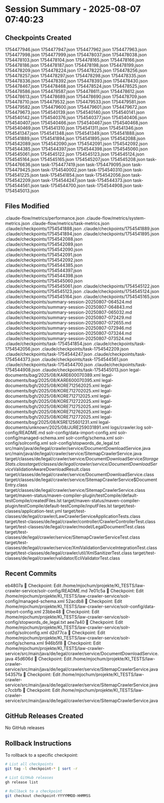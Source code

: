 # Session Summary - 2025-08-07 07:40:23

## Checkpoints Created
1754477946.json
1754477947.json
1754477962.json
1754477963.json
1754477998.json
1754477999.json
1754478037.json
1754478038.json
1754478103.json
1754478104.json
1754478165.json
1754478166.json
1754478186.json
1754478187.json
1754478198.json
1754478199.json
1754478209.json
1754478224.json
1754478225.json
1754478256.json
1754478257.json
1754478297.json
1754478298.json
1754478335.json
1754478336.json
1754478392.json
1754478393.json
1754478430.json
1754478467.json
1754478468.json
1754478524.json
1754478525.json
1754478586.json
1754478587.json
1754478611.json
1754478612.json
1754478613.json
1754478689.json
1754478690.json
1754478709.json
1754478710.json
1754479532.json
1754479533.json
1754479581.json
1754479582.json
1754479600.json
1754479601.json
1754479672.json
1754479673.json
1754540139.json
1754540140.json
1754540141.json
1754540142.json
1754540376.json
1754540377.json
1754540406.json
1754540407.json
1754540466.json
1754540467.json
1754540468.json
1754540469.json
1754541310.json
1754541311.json
1754541346.json
1754541347.json
1754541348.json
1754541349.json
1754541888.json
1754541889.json
1754541894.json
1754541895.json
1754542088.json
1754542089.json
1754542090.json
1754542091.json
1754542092.json
1754544385.json
1754544397.json
1754544398.json
1754545060.json
1754545061.json
1754545122.json
1754545123.json
1754545124.json
1754545164.json
1754545165.json
1754545207.json
1754545208.json
task-1754476636.json
task-1754477419.json
task-1754479095.json
task-1754479425.json
task-1754540002.json
task-1754540310.json
task-1754541225.json
task-1754541854.json
task-1754542056.json
task-1754542209.json
task-1754544247.json
task-1754544373.json
task-1754544561.json
task-1754544700.json
task-1754544908.json
task-1754545013.json

## Files Modified
.claude-flow/metrics/performance.json
.claude-flow/metrics/system-metrics.json
.claude-flow/metrics/task-metrics.json
.claude/checkpoints/1754541888.json
.claude/checkpoints/1754541889.json
.claude/checkpoints/1754541894.json
.claude/checkpoints/1754541895.json
.claude/checkpoints/1754542088.json
.claude/checkpoints/1754542089.json
.claude/checkpoints/1754542090.json
.claude/checkpoints/1754542091.json
.claude/checkpoints/1754542092.json
.claude/checkpoints/1754544385.json
.claude/checkpoints/1754544397.json
.claude/checkpoints/1754544398.json
.claude/checkpoints/1754545060.json
.claude/checkpoints/1754545061.json
.claude/checkpoints/1754545122.json
.claude/checkpoints/1754545123.json
.claude/checkpoints/1754545124.json
.claude/checkpoints/1754545164.json
.claude/checkpoints/1754545165.json
.claude/checkpoints/summary-session-20250807-064524.md
.claude/checkpoints/summary-session-20250807-064843.md
.claude/checkpoints/summary-session-20250807-065032.md
.claude/checkpoints/summary-session-20250807-072429.md
.claude/checkpoints/summary-session-20250807-072655.md
.claude/checkpoints/summary-session-20250807-072946.md
.claude/checkpoints/summary-session-20250807-073244.md
.claude/checkpoints/summary-session-20250807-073524.md
.claude/checkpoints/task-1754541854.json
.claude/checkpoints/task-1754542056.json
.claude/checkpoints/task-1754542209.json
.claude/checkpoints/task-1754544247.json
.claude/checkpoints/task-1754544373.json
.claude/checkpoints/task-1754544561.json
.claude/checkpoints/task-1754544700.json
.claude/checkpoints/task-1754544908.json
.claude/checkpoints/task-1754545013.json
legal-documents/bag/2025/08/KARE600070389.xml
legal-documents/bag/2025/08/KARE600070395.xml
legal-documents/bgh/2025/08/KORE712562025.xml
legal-documents/bgh/2025/08/KORE712702025.xml
legal-documents/bgh/2025/08/KORE712712025.xml
legal-documents/bgh/2025/08/KORE712722025.xml
legal-documents/bgh/2025/08/KORE712752025.xml
legal-documents/bgh/2025/08/KORE712762025.xml
legal-documents/bgh/2025/08/KORE712772025.xml
legal-documents/bsg/2025/08/KSRE125601231.xml
legal-documents/unknown/2025/08/JURE259031891.xml
logs/crawler.log
solr-config/README.md
solr-config/data-import-config.xml
solr-config/managed-schema.xml
solr-config/schema.xml
solr-config/solrconfig.xml
solr-config/stopwords_de_legal.txt
src/main/java/de/legal/crawler/service/DocumentDownloadService.java
src/main/java/de/legal/crawler/service/SitemapCrawlerService.java
target/classes/de/legal/crawler/service/DocumentDownloadService$StorageStats.class
target/classes/de/legal/crawler/service/DocumentDownloadService$ValidationAwareDownloadResult.class
target/classes/de/legal/crawler/service/DocumentDownloadService.class
target/classes/de/legal/crawler/service/SitemapCrawlerService$DocumentEntry.class
target/classes/de/legal/crawler/service/SitemapCrawlerService.class
target/maven-status/maven-compiler-plugin/testCompile/default-testCompile/createdFiles.lst
target/maven-status/maven-compiler-plugin/testCompile/default-testCompile/inputFiles.lst
target/test-classes/application-test.yml
target/test-classes/de/legal/crawler/LawCrawlerServiceApplicationTests.class
target/test-classes/de/legal/crawler/controller/CrawlerControllerTest.class
target/test-classes/de/legal/crawler/model/LegalDocumentTest.class
target/test-classes/de/legal/crawler/service/SitemapCrawlerServiceTest.class
target/test-classes/de/legal/crawler/service/XmlValidationServiceIntegrationTest.class
target/test-classes/de/legal/crawler/util/XmlSanitizerTest.class
target/test-classes/de/legal/crawler/validator/EcliValidatorTest.class

## Recent Commits
eb4807a 🔖 Checkpoint: Edit /home/mjochum/projekte/KI_TESTS/law-crawler-service/solr-config/README.md
7e01c5a 🔖 Checkpoint: Edit /home/mjochum/projekte/KI_TESTS/law-crawler-service/solr-config/managed-schema.xml
52acdb8 🔖 Checkpoint: Edit /home/mjochum/projekte/KI_TESTS/law-crawler-service/solr-config/data-import-config.xml
23bbe48 🔖 Checkpoint: Edit /home/mjochum/projekte/KI_TESTS/law-crawler-service/solr-config/stopwords_de_legal.txt
aee7a40 🔖 Checkpoint: Edit /home/mjochum/projekte/KI_TESTS/law-crawler-service/solr-config/solrconfig.xml
d2d77ca 🔖 Checkpoint: Edit /home/mjochum/projekte/KI_TESTS/law-crawler-service/solr-config/schema.xml
946b5f8 🔖 Checkpoint: Edit /home/mjochum/projekte/KI_TESTS/law-crawler-service/src/main/java/de/legal/crawler/service/DocumentDownloadService.java
45d606d 🔖 Checkpoint: Edit /home/mjochum/projekte/KI_TESTS/law-crawler-service/src/main/java/de/legal/crawler/service/SitemapCrawlerService.java
54357fa 🔖 Checkpoint: Edit /home/mjochum/projekte/KI_TESTS/law-crawler-service/src/main/java/de/legal/crawler/service/SitemapCrawlerService.java
c7ccbfb 🔖 Checkpoint: Edit /home/mjochum/projekte/KI_TESTS/law-crawler-service/src/main/java/de/legal/crawler/service/SitemapCrawlerService.java

## GitHub Releases Created
No GitHub releases

## Rollback Instructions
To rollback to a specific checkpoint:
```bash
# List all checkpoints
git tag -l checkpoint-* | sort -r

# List GitHub releases
gh release list

# Rollback to a checkpoint
git checkout checkpoint-YYYYMMDD-HHMMSS
```
